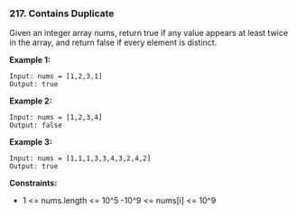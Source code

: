### 217. Contains Duplicate

Given an integer array nums, return true if any value appears at least twice in the array, and return false if every element is distinct.

**Example 1:**
```
Input: nums = [1,2,3,1]
Output: true
```

**Example 2:**
```
Input: nums = [1,2,3,4]
Output: false
```

**Example 3:**
```
Input: nums = [1,1,1,3,3,4,3,2,4,2]
Output: true
```


**Constraints:**
- 1 <= nums.length <= 10^5
-10^9 <= nums[i] <= 10^9

